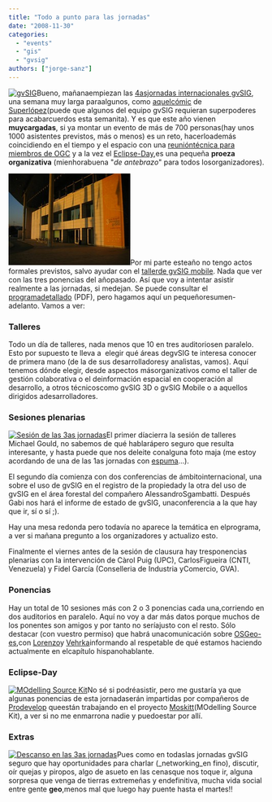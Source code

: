 ```yaml
---
title: "Todo a punto para las jornadas"
date: "2008-11-30"
categories: 
  - "events"
  - "gis"
  - "gvsig"
authors: ["jorge-sanz"]
---
```


[![gvSIG](images/Logo-gvSIG_150_14.gif)](http://www.gvsig.gva.es)Bueno, mañanaempiezan las [4asjornadas internacionales gvSIG](http://www.jornadasgvsig.gva.es/cas/inicio/), una semana muy larga paraalgunos, como [aquelcómic](http://www.terra.es/personal/fcc00004/semana.htm) de [Superlópez](http://es.wikipedia.org/wiki/Superl%C3%B3pez)(puede que algunos del equipo gvSIG requieran superpoderes para acabarcuerdos esta semanita). Y es que este año vienen **muycargadas**, si ya montar un evento de más de 700 personas(hay unos 1000 asistentes previstos, más o menos) es un reto, hacerloademás coincidiendo en el tiempo y el espacio con una [reunióntécnica para miembros de OGC](http://www.opengeospatial.org/event/0812tc) y a la vez el [Eclipse-Day](http://www.moskitt.org/cas/eclipseday/),es una pequeña **proeza organizativa** (mienhorabuena "_de antebrazo_" para todos losorganizadores).

[![Palacio de Congresos de Valencia](images/2040493668_8906431afd_m.jpg)](http://www.flickr.com/photos/ismaelolea/2040493668/in/set-72157603218821025)Por mi parte esteaño no tengo actos formales previstos, salvo ayudar con el [tallerde gvSIG mobile](http://www.jornadasgvsig.gva.es/cas/talleres0/). Nada que ver con las tres ponencias del añopasado. Así que voy a intentar asistir realmente a las jornadas, si medejan. Se puede consultar el [programadetallado](http://www.jornadasgvsig.gva.es/fileadmin/conselleria/Documentacion/programa/Programa_4as_Jornadas_gvSIG.pdf) (PDF), pero hagamos aquí un pequeñoresumen-adelanto. Vamos a ver: 

### Talleres

Todo un día de talleres, nada menos que 10 en tres auditoriosen paralelo. Esto por supuesto te lleva a  elegir qué áreas degvSIG te interesa conocer de primera mano (de la de sus desarrolladoresy analistas, vamos). Aquí tenemos dónde elegir, desde aspectos másorganizativos como el taller de gestión colaborativa o el deinformación espacial en cooperación al desarrollo, a otros técnicoscomo gvSIG 3D o gvSIG Mobile o a aquellos dirigidos adesarrolladores.

### Sesiones plenarias

[![Sesión de las 3as jornadas](images/800px-3rd_gvSIG_Meeting.jpg)](http://wiki.osgeo.org/wiki/Image:3rd_gvSIG_Meeting.jpg)El primer díacierra la sesión de talleres Michael Gould, no sabemos de qué hablarápero seguro que resulta interesante, y hasta puede que nos deleite conalguna foto maja (me estoy acordando de una de las 1as jornadas con [espuma](http://www.jornadasgvsig.gva.es/fileadmin/conselleria/Documentacion/jornadas/sesion2/Infraestructuras_de_Datos_Espaciales.pdf)...).

El segundo día comienza con dos conferencias de ámbitointernacional, una sobre el uso de gvSIG en el registro de la propiedady la otra del uso de gvSIG en el área forestal del compañero AlessandroSgambatti. Después Gabi nos hará el informe de estado de gvSIG, unaconferencia a la que hay que ir, sí o sí ;).

Hay una mesa redonda pero todavía no aparece la temática en elprograma, a ver si mañana pregunto a los organizadores y actualizo esto.

Finalmente el viernes antes de la sesión de clausura hay tresponencias plenarias con la intervención de Càrol Puig (UPC), CarlosFigueira (CNTI, Venezuela) y Fidel García (Conselleria de Industria yComercio, GVA).

### Ponencias

Hay un total de 10 sesiones más con 2 o 3 ponencias cada una,corriendo en dos auditorios en paralelo. Aquí no voy a dar más datos porque muchos de los ponentes son amigos y por tanto no seríajusto con el resto. Sólo destacar (con vuestro permiso) que habrá unacomunicación sobre [OSGeo-es](http://es.osgeo.org),con [Lorenzo](http://www.ominiverdi.org)y [Vehrka](http://geomaticblog.net/gb2/es/user/vehrka)informando al respetable de qué estamos haciendo actualmente en elcapítulo hispanohablante.

### Eclipse-Day

[![MOdelling Source Kit](images/logo_moskitt_oficial.jpg)](http://www.moskitt.org)No sé si podréasistir, pero me gustaría ya que algunas ponencias de esta jornadaserán impartidas por compañeros de [Prodevelop](http://www.prodevelop.es) queestán trabajando en el proyecto [Moskitt](http://www.moskitt.org)(MOdelling Source Kit), a ver si no me enmarrona nadie y puedoestar por allí.

### Extras

[![Descanso en las 3as jornadas](images/2037470239_15bd627eef_m.jpg)](http://www.flickr.com/photos/vitxo/2037470239/in/set-72157603153271869)Pues como en todaslas jornadas gvSIG seguro que hay oportunidades para charlar (_networking_en fino), discutir, oír quejas y piropos, algo de asueto en las cenasque nos toque ir, alguna sorpresa que venga de tierras extremeñas y endefinitiva, mucha vida social entre gente **geo**,menos mal que luego hay puente hasta el martes!!
